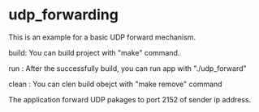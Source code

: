 # udp_forwarding
This is an example for a basic UDP forward mechanism.

build: You can build project with "make" command.

run : After the successfully build, you can run app with "./udp_forward"

clean : You can clen build obejct with "make remove" command

The application forward UDP pakages to port 2152 of sender ip address.